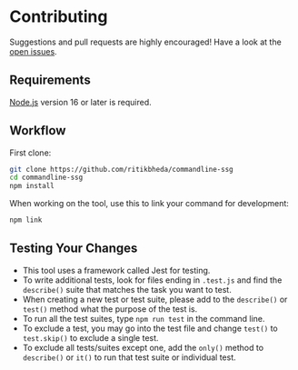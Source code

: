 # Contributing

Suggestions and pull requests are highly encouraged! Have a look at the [open issues](https://github.com/ritikbheda/commandline-ssg/issues).

## Requirements

[Node.js](https://nodejs.org/en/download/) version 16 or later is required.

## Workflow

First clone:

```sh
git clone https://github.com/ritikbheda/commandline-ssg
cd commandline-ssg
npm install
```

When working on the tool, use this to link your command for development:

```sh
npm link
```

## Testing Your Changes

- This tool uses a framework called Jest for testing.
- To write additional tests, look for files ending in `.test.js` and find the `describe()` suite that matches the task you want to test.
- When creating a new test or test suite, please add to the `describe()` or `test()` method what the purpose of the test is.
- To run all the test suites, type `npm run test` in the command line.
- To exclude a test, you may go into the test file and change `test()` to `test.skip()` to exclude a single test.
- To exclude all tests/suites except one, add the `only()` method to `describe()` or `it()` to run that test suite or individual test.
